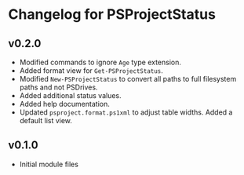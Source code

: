 # Changelog for PSProjectStatus

## v0.2.0

+ Modified commands to ignore `Age` type extension.
+ Added format view for `Get-PSProjectStatus`.
+ Modified `New-PSProjectStatus` to convert all paths to full filesystem paths and not PSDrives.
+ Added additional status values.
+ Added help documentation.
+ Updated `psproject.format.ps1xml` to adjust table widths. Added a default list view.

## v0.1.0

+ Initial module files
